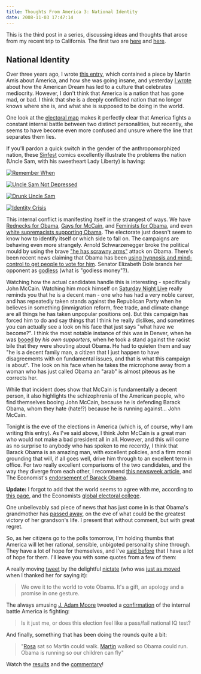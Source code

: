 ```yaml
--- 
title: Thoughts From America 3: National Identity
date: 2008-11-03 17:47:14
--- 
```

This is the third post in a series, discussing ideas and thoughts that arose from my recent trip to California.  The first two are [here][necessity] and [here][americandream].

## National Identity

Over three years ago, I wrote [this entry][americainsane], which contained a piece by Martin Amis about America, and how she was going insane, and yesterday [I wrote][americandream] about how the American Dream has led to a culture that celebrates mediocrity.  However, I don't think that America is a nation that has gone mad, or bad. I think that she is a deeply conflicted nation that no longer knows where she is, and what she is supposed to be doing in the world.

One look at the [electoral map][] makes it perfectly clear that America fights a constant internal battle between two distinct personalities, but recently, she seems to have become even more confused and unsure where the line that separates them lies.

If you'll pardon a quick switch in the gender of the anthropomorphized nation, these [Sinfest][] comics excellently illustrate the problems the nation (Uncle Sam, with his sweetheart Lady Liberty) is having:

<span class="inline inline-center"><a href="http://www.sinfest.net/archive_page.php?comicID=2972"><img src="http://sinfest.net/comikaze/comics/2008-10-25.gif" alt="Remember When" title="Remember When"  class="image image-_original " /></a></span>

<span class="inline inline-center"><a href="http://www.sinfest.net/archive_page.php?comicID=2939"><img src="http://sinfest.net/comikaze/comics/2008-09-22.gif" alt="Uncle Sam Not Depressed" title="Uncle Sam Not Depressed"  class="image image-_original " /></a></span>

<span class="inline inline-center"><a href="http://www.sinfest.net/archive_page.php?comicID=2944"><img src="http://sinfest.net/comikaze/comics/2008-09-27.gif" alt="Drunk Uncle Sam" title="Drunk Uncle Sam"  class="image image-_original " /></a></span>

<span class="inline inline-center"><a href="http://www.sinfest.net/archive_page.php?comicID=2960"><img src="http://sinfest.net/comikaze/comics/2008-10-13.gif" alt="Identity Crisis" title="Identity Crisis"  class="image image-_original " /></a></span>

This internal conflict is manifesting itself in the strangest of ways.  We have [Rednecks for Obama][rednecks], [Gays for McCain][gays], and [Feminists for Obama][feminists], and even [white supremacists supporting Obama][racists].  The electorate just doesn't seem to know how to identify itself or which side to fall on.  The campaigns are behaving even more strangely.  Arnold Schwarzenegger broke the political mould by using the brave ["he has scrawny arms"][scrawny] attack on Obama.  There's been recent news claiming that Obama has been [using hypnosis and mind-control to get people to vote for him][hypnosis].  Senator Elizabeth Dole brands her opponent as [godless][] (what is "godless money"?).

Watching how the actual candidates handle this is interesting - specifically John McCain.  Watching him mock himself on [Saturday Night Live][SNL] really reminds you that he is a decent man - one who has had a very noble career, and has repeatedly taken stands against the Republican Party when he believes in something (immigration reform, free trade, and climate change are all things he has taken unpopular positions on). But this campaign has forced him to do and say things that I think he really dislikes, and sometimes you can actually see a look on his face that just says "what have we become?".  I think the most notable instance of this was in Denver, when he was [booed][] by *his own supporters*, when he took a stand against the racist bile that they were shouting about Obama.  He had to quieten them and say "he is a decent family man, a citizen that I just happen to have disagreements with on fundamental issues, and that is what this campaign is about".  The look on his face when he takes the microphone away from a woman who has just called Obama an "arab" is almost piteous as he corrects her.

While that incident does show that McCain is fundamentally a decent person, it also highlights the schizophrenia of the American people, who find themselves booing John McCain, because he is defending Barack Obama, whom they hate (hate!?) because he is running against... John McCain.

Tonight is the eve of the elections in America (which is, of course, why I am writing this entry).  As I've said above, I think John McCain is a great man who would not make a bad president all in all.  However, and this will come as no surprise to anybody who has spoken to me recently, I think that Barack Obama is an amazing man, with excellent policies, and a firm moral grounding that will, if all goes well, drive him through to an excellent term in office.  For two really excellent comparisons of the two candidates, and the way they diverge from each other, I recommend [this newsweek article][newsweek], and The Economist's [endorsement of Barack Obama][econendorse].

**Update:** I forgot to add that the world seems to agree with me, according to [this page][ifworld], and the Economists [global electoral college][globalcollege].

One unbelievably sad piece of news that has just come in is that Obama's grandmother has [passed away][grandie], on the eve of what could be the greatest victory of her grandson's life.  I present that without comment, but with great regret.

So, as her citizens go to the polls tomorrow, I'm holding thumbs that America will let her rational, sensible, unbigoted personality shine through. They have a lot of hope for themselves, and I've [said before][yeswecan] that I have a lot of hope for them.  I'll leave you with some quotes from a few of them:

A really moving [tweet][nictategift] by the delightful [nictate][nictateblog] (who was [just as moved][nictatetouch] when I thanked her for saying it):

> We owe it to the world to vote Obama. It's a gift, an apology and a promise in one gesture.

The always amusing [J. Adam Moore][dielaughing] tweeted a [confirmation][dltweet] of the internal battle America is fighting:

>Is it just me, or does this election feel like a pass/fail national IQ test? 

And finally, something that has been doing the rounds quite a bit:

> "[Rosa][rosa] sat so Martin could walk. [Martin][martin] walked so Obama could run. Obama is running so our children can fly"

Watch the [results][cnn] and the [commentary][fivethirtyeight]!

[americainsane]: http://vhata.net/blog/2005/03/22/america
[necessity]: http://vhata.net/blog/2008/10/30/thoughts-from-america-1-necessity-and-invention
[americandream]: http://vhata.net/blog/2008/11/02/thoughts-from-america-2-the-american-dream
[electoral map]: http://images.google.com/images?q=electoral+map
[rednecks]: http://rednecks4obama.com/
[gays]: http://gays4mccain.com/
[feminists]: http://feministsforobama.org/
[racists]: http://www.esquire.com/the-side/feature/racists-support-obama-061308
[scrawny]: http://www.youtube.com/watch?v=f0vTDWPCOEU
[hypnosis]: http://irregulartimes.com/index.php/archives/2008/11/02/obama-uses-hypnosis-rays-to-beguile-you/
[godless]: http://www.washingtonmonthly.com/archives/individual/2008_10/015426.php
[booed]: http://www.youtube.com/watch?v=ZBOanwShb0M
[SNL]: http://www.nbc.com/Saturday_Night_Live/video/clips/mccain-qvc-open/805381/
[econendorse]: http://www.economist.com/opinion/displayStory.cfm?Story_ID=12511171
[newsweek]: http://www.newsweek.com/id/161323
[rosa]: http://en.wikipedia.org/wiki/Rosa_Parks
[martin]: http://en.wikipedia.org/wiki/Martin_luther_king
[yeswecan]: http://vhata.net/blog/2008/06/07/yes-we-can
[nictategift]: http://twitter.com/nictate/statuses/962900288
[nictatetouch]: http://twitter.com/nictate/status/984730569
[nictateblog]: http://nictate.blogspot.com/
[dielaughing]: http://wordsoncalculators.com/about
[dltweet]: http://twitter.com/DieLaughing/status/981682447
[cnn]: http://edition.cnn.com/ELECTION/2008/results/president/
[fivethirtyeight]: http://www.fivethirtyeight.com/
[grandie]: http://voices.washingtonpost.com/the-trail/2008/11/03/obamas_grandmother_dies.html
[Sinfest]: http://www.sinfest.net/
[ifworld]: http://www.iftheworldcouldvote.com/
[globalcollege]: http://www.economist.com/vote2008/